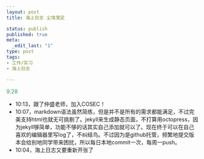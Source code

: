```yaml
--- 
layout: post
title: 海上日志 尘埃落定

status: publish
published: true
meta: 
  _edit_last: "1"
type: post
tags: 
- 工作/实习 
- 海上日志

---
```


<span style="color: #339966">9.28</span>
<ul>
<li>10:13，跟了仲盛老师，加入COSEC！</li>
<li>10:07，markdown语法虽然简练，但是并不是所有的需求都能满足，不过完美支持html也就无可挑剔了。jekyll来生成静态页面，不打算用octopress，因为jekyll够简单，功能不够的话其实自己添加就可以了。现在终于可以在自己喜欢的编辑器里写log了，不纠结鸟。不过因为是github托管，频繁地提交版本会给别地同学带来困扰，所以每日本地commit一次，每周一push。</li>
<li>10:04，海上日志又要重新开张了</li>
</ul>
